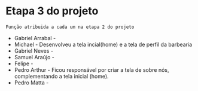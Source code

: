 # Etapa 3 do projeto
 `Função atribuida a cada um na etapa 2 do projeto`  <br>
* Gabriel Arrabal - 
* Michael - Desenvolveu a tela incial(home) e a tela de perfil da barbearia
* Gabriel Neves - 
* Samuel Araújo -
* Felipe - 
* Pedro Arthur - Ficou responsável por criar a tela de sobre nós, complementando a tela inicial (home). 
* Pedro Matta -
